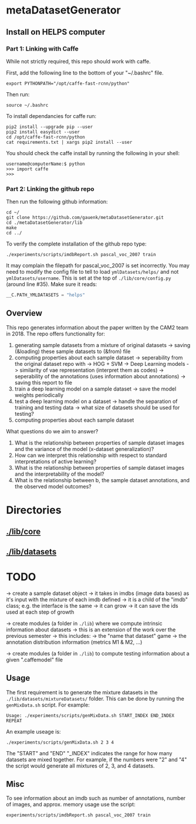 # metaDatasetGenerator

## Install on HELPS computer

### Part 1: Linking with Caffe

While not strictly required, this repo should work with caffe.

First, add the following line to the bottom of your "~/.bashrc" file.

```Shell
export PYTHONPATH="/opt/caffe-fast-rcnn/python"
```

Then run:

```Shell
source ~/.bashrc
```

To install dependancies for caffe run:

```Shell
pip2 install --upgrade pip --user
pip2 install easydict --user
cd /opt/caffe-fast-rcnn/python
cat requirements.txt | xargs pip2 install --user
```

You should check the caffe install by running the following in your shell:

```Shell
username@computerName:$ python
>>> import caffe
>>>
```

### Part 2: Linking the github repo

Then run the following github information:

```Shell
cd ~/
git clone https://github.com/gauenk/metaDatasetGenerator.git
cd ./metaDatasetGenerator/lib
make
cd ../
```

To verify the complete installation of the github repo type:

```Shell
./experiments/scripts/imdbReport.sh pascal_voc_2007 train
```


It may complain the filepath for pascal_voc_2007 is set incorrectly. You may need to modify the config file to tell to load `ymlDatasets/helps/` and not `ymlDatasets/username`. This is set at the top of `./lib/core/config.py` (around line #35). Make sure it reads:

```Python
__C.PATH_YMLDATASETS = "helps"
```

## Overview

This repo generates information about the paper written by the CAM2 team in 2018. The repo offers functionality for:

1. generating sample datasets from a mixture of original datasets
   -> saving (&loading) these sample datasets to (&from) file
2. computing properties about each sample dataset
   -> seperability from the original dataset repo with
      -> HOG + SVM
      -> Deep Learning models
   -> similarity of vae representation (interpret them as codes)
   -> seperability of the annotations (uses information about annotations)
   -> saving this report to file
3. train a deep learning model on a sample dataset
   -> save the model weights periodically
4. test a deep learning model on a dataset
   -> handle the separation of training and testing data
   -> what size of datasets should be used for testing?
5. computing properties about each sample dataset

What questions do we aim to answer?
1. What is the relationship between properties of sample dataset images and the variance of the model (x-dataset generalization)?
2. How can we interpret this relationship with respect to standard interpretations of active learning?
3. What is the relationship between properties of sample dataset images and the interpretability of the model?
4. What is the relationship between b, the sample dataset annotations, and the observed model outcomes?


# Directories

## [./lib/core](./lib/core/)
## [./lib/datasets](./lib/datasets/)

# TODO

-> create a sample dataset object
   -> it takes in imdbs (image data bases) as it's input with the mixture of each imdb defined
   -> it is a child of the "imdb" class; e.g. the interface is the same
   -> it can grow
   -> it can save the ids used at each step of growth

-> create modules (a folder in `./lib`) where we compute intrinsic information about datasets
      -> this is an extension of the work over the previous semester
      -> this includes:
      	 -> the "name that dataset" game
	 -> the annotation distribution information (metrics M1 & M2, ...)

-> create modules (a folder in `./lib`) to compute testing information about a given ".caffemodel" file

## Usage


The first requirement is to generate the mixture datasets in the `./lib/datasets/mixtureDatasets/` folder. This can be done by running the `genMixData.sh` script. For example:
```
Usage: ./experiments/scripts/genMixData.sh START_INDEX END_INDEX REPEAT
```

An example useage is:
```Shell
./experiments/scripts/genMixData.sh 2 3 4
```

The "START" and "END" "_INDEX" indicates the range for how many datasets are mixed together. For example, if the numbers were "2" and "4" the script would generate all mixtures of 2, 3, and 4 datasets.

## Misc

To see information about an imdb such as number of annotations, number of images, and approx. memory usage use the script:

```Shell
experiments/scripts/imdbReport.sh pascal_voc_2007 train
```
